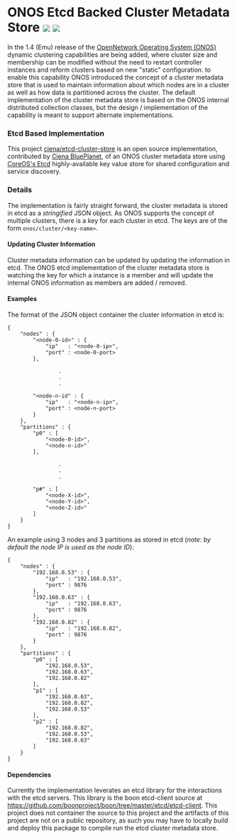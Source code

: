 # ONOS Etcd Backed Cluster Metadata Store [![](https://img.shields.io/badge/onos-component-red.svg)]() [![](https://img.shields.io/badge/status-development-blue.svg)]()

In the 1.4 (Emu) release of the [OpenNetwork Operating System (ONOS)](http://onosproject.org) dynamic clustering
capabilities are being added, where cluster size and membership can be modified without the need to restart controller
instances and reform clusters based on new "static" configuration. to enable this capability ONOS introduced the
concept of a cluster metadata store that is used to maintain information about which nodes are in a cluster as well
as how data is partitioned across the cluster. The default implementation of the cluster metadata store is based on
the ONOS internal distributed collection classes, but the design / implementation of the capability is meant to
support alternate implementations.

### Etcd Based Implementation
This project [ciena/etcd-cluster-store](http://github.com/ciena/etcd-cluster-store) is an open source implementation,
contributed by [Ciena BluePlanet](http://www.blueplanet.com/), of an ONOS cluster metadata store using
[CoreOS's Etcd](https://coreos.com/etcd/) highly-available key value store for shared configuration and service
discovery.

### Details
The implementation is fairly straight forward, the cluster metadata is stored in etcd as a *stringified* JSON object. As ONOS supports the concept of multiple clusters, there is a key for each cluster in etcd. The keys are of the form `onos/cluster/<key-name>`.

#### Updating Cluster Information
Cluster metadata information can be updated by updating the information in etcd. The ONOS etcd implementation of the cluster metadata store is watching the key for which a instance is a member and will update the internal ONOS information as members are added / removed.

#### Examples

The format of the JSON object container the cluster information in etcd is:

    {
        "nodes" : {
            "<node-0-id>" : {
                "ip"   : "<node-0-ip>",
                "port" : <node-0-port>
            },

                    .
                    .
                    .

            "<node-n-id" : {
                "ip"   : "<node-n-ip>",
                "port" : <node-n-port>
            }
        },
        "partitions" : {
            "p0" : [
                "<node-0-id>",
                "<node-n-id>"
            ],

                    .
                    .
                    .

            "p#" : [
                "<node-X-id>",
                "<node-Y-id>",
                "<node-Z-id>"
            ]
        }
    }

An example using 3 nodes and 3 partitions as stored in etcd (*note: by default the node IP is used as the node ID*):

    {
        "nodes" : {
            "192.168.0.53" : {
                "ip"   : "192.168.0.53",
                "port" : 9876
            },
            "192.168.0.63" : {
                "ip"   : "192.168.0.63",
                "port" : 9876
            },
            "192.168.0.82" : {
                "ip"   : "192.168.0.82",
                "port" : 9876
            }
        },
        "partitions" : {
            "p0" : [
                "192.168.0.53",
                "192.168.0.63",
                "192.168.0.82"
            ],
            "p1" : [
                "192.168.0.63",
                "192.168.0.82",
                "192.168.0.53"
            ],
            "p2" : [
                "192.168.0.82",
                "192.168.0.53",
                "192.168.0.63"            
            ]
        }
    }

#### Dependencies
Currently the implementation leverates an etcd library for the interactions with the etcd servers. This library is the boon etcd-client source at https://github.com/boonproject/boon/tree/master/etcd/etcd-client. This project does not container the source to this project and the artifacts of this project are not on a public repository, as such you may have to locally build and deploy this package to compile run the etcd cluster metadata store. 
